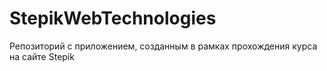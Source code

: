 # StepikWebTechnologies
Репозиторий с приложением, созданным в рамках прохождения курса на сайте Stepik
